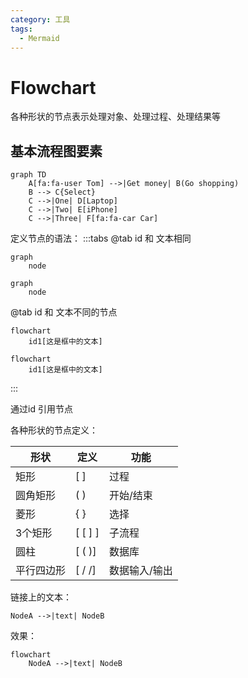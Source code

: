 ```yaml
---
category: 工具
tags:
  - Mermaid
---
```

# Flowchart
各种形状的节点表示处理对象、处理过程、处理结果等

## 基本流程图要素
``` mermaid
graph TD
    A[fa:fa-user Tom] -->|Get money| B(Go shopping)
    B --> C{Select}
    C -->|One| D[Laptop]
    C -->|Two| E[iPhone]
    C -->|Three| F[fa:fa-car Car]
```

定义节点的语法：
:::tabs
@tab id 和 文本相同
```
graph
	node
```

``` mermaid
graph
	node
```

@tab id 和 文本不同的节点
``` 
flowchart 
    id1[这是框中的文本]
```

``` mermaid
flowchart 
    id1[这是框中的文本]
```
:::

通过id 引用节点

各种形状的节点定义：

| 形状    | 定义          | 功能      |
| ----- | ----------- | ------- |
| 矩形    | \[ ]        | 过程      |
| 圆角矩形  | ( )         | 开始/结束   |
| 菱形    | { }         | 选择      |
| 3个矩形  | \[ \[ \] \] | 子流程     |
| 圆柱    | \[ ( )\]    | 数据库     |
| 平行四边形 | \[  / /\]   | 数据输入/输出 |

链接上的文本：
``` 
NodeA -->|text| NodeB
```
效果：
``` mermaid
flowchart
	NodeA -->|text| NodeB
```
